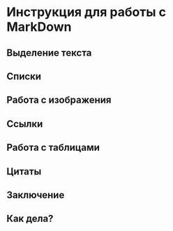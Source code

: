 # Инструкция для работы с MarkDown

## Выделение текста

## Списки

## Работа с изображения

## Ссылки

## Работа с таблицами

## Цитаты

## Заключение

## Как дела?